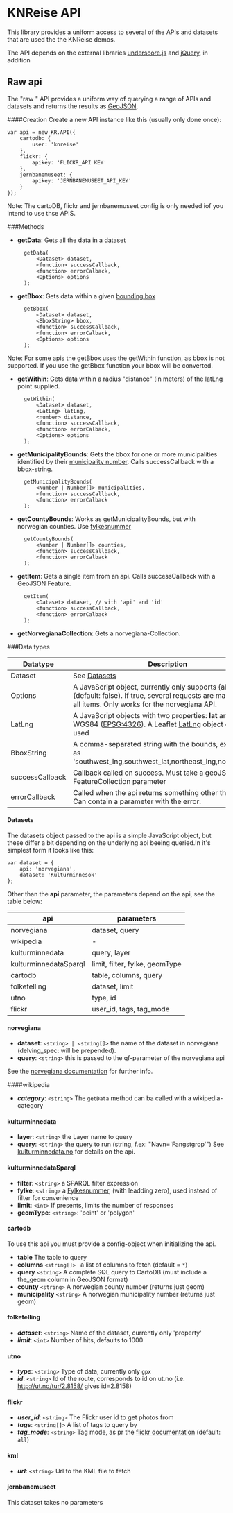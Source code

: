 KNReise API
===================


This library provides a uniform access to several of the APIs and datasets that are used the the KNReise demos.

The API depends on the external libraries [underscore.js][underscore] and [jQuery][jquery], in addition 

[underscore]: http://underscorejs.org
[jquery]: https://jquery.com

Raw api
----------
The "raw " API provides a uniform way of querying a range of APIs and datasets and returns the results as [GeoJSON][geojson]. 

[geojson]: http://geojson.org

####Creation
Create a new API instance like this (usually only done once):

    var api = new KR.API({
        cartodb: {
            user: 'knreise'
        },
        flickr: {
            apikey: 'FLICKR_API KEY'
        },
        jernbanemuseet: {
            apikey: 'JERNBANEMUSEET_API_KEY'
        }
    });

Note: The cartoDB, flickr and jernbanemuseet config is only needed iof you intend to use thse
APIS.


###Methods

* **getData**: Gets all the data in a dataset

        getData(
            <Dataset> dataset,
            <function> successCallback,
            <function> errorCalback,
            <Options> options
        );
        
* **getBbox**: Gets data within a given [bounding box][bbox]
        
        getBbox(
            <Dataset> dataset,
            <BboxString> bbox,
            <function> successCallback,
            <function> errorCalback,
            <Options> options
        );
Note: For some apis the getBbox uses the getWithin function, as bbox is not supported. If you use the getBbox function your bbox will be converted. 
        

* **getWithin**:  Gets data within a radius "distance" (in meters) of the latLng point supplied.
        
        getWithin(
            <Dataset> dataset,
            <LatLng> latLng,
            <number> distance,
            <function> successCallback,
            <function> errorCalback,
            <Options> options
        );
        
* **getMunicipalityBounds**: Gets the bbox for one or more municipalities identified by their [municipality number][kommunenummer]. Calls successCallback with a bbox-string.

        getMunicipalityBounds(
            <Number | Number[]> municipalities,
            <function> successCallback,
            <function> errorCalback
        );

* **getCountyBounds**: Works as getMunicipalityBounds, but with norwegian counties. Use [fylkesnummer][fylkesnummer]

        getCountyBounds(
            <Number | Number[]> counties,
            <function> successCallback,
            <function> errorCalback
        );
      
* **getItem**: Gets a single item from an api. Calls successCallback with a GeoJSON Feature.
    
        getItem(
            <Dataset> dataset, // with 'api' and 'id'
            <function> successCallback,
            <function> errorCalback
        );

* **getNorvegianaCollection**: Gets a norvegiana-Collection.

###Data types

| Datatype   | Description                                                                                     |
|------------|-------------------------------------------------------------------------------------------------|
| Dataset    | See [Datasets](#datasets)                                                                       |
| Options    | A JavaScript object, currently only supports {allPages: <bool>} (default: false). If true, several requests are made to get all items. Only works for the norvegiana API.|
| LatLng     | A JavaScript objects with two properties: __lat__ and __lng__ in WGS84 ([EPSG:4326][4326]). A Leaflet [LatLng][leaflet-latlng] object can be used|
| BboxString | A comma-separated string with the bounds, expressed as 'southwest_lng,southwest_lat,northeast_lng,northeast_lat'           |
| successCallback| Callback called on success. Must take a geoJSon FeatureCollection parameter |
| errorCallback  | Called when the api returns something other than ``200 OK``. Can contain a parameter with the error.

#### <a name="datasets">Datasets</a>
The datasets object passed to the api is a simple JavaScript object, but these differ a bit depending on the underlying api beeing queried.In it's simplest form it looks like this:

    var dataset = {
        api: 'norvegiana',
        dataset: 'Kulturminnesok'
    };

Other than the __api__ parameter, the parameters depend on the api, see the table below:


| api                   | parameters                      |
|-----------------------|---------------------------------|
| norvegiana            | dataset, query                  |
| wikipedia             | -                               |
| kulturminnedata       | query, layer                    |
| kulturminnedataSparql | limit, filter, fylke, geomType  |
| cartodb               | table, columns, query           |
| folketelling          | dataset, limit                  |
| utno                  | type, id                        |
| flickr                | user_id, tags, tag_mode         |



#### norvegiana
* **dataset**: ``<string> | <string[]>`` the name of the dataset in norvegiana (delving_spec: will be prepended). 
* **query**:  ``<string>`` this is passed to the qf-parameter of the norvegiana api

See the [norvegiana documentation][norvegiana-doc] for further info.


####wikipedia
* ***category***: ``<string>`` The ``getData`` method can ba called with a wikipedia-category


#### kulturminnedata
* **layer**:  ``<string>`` the Layer name to query
*  **query**:  ``<string>`` the query to run (string, f.ex: "Navn='Fangstgrop'")
See [kulturminnedata.no][kulturminedata] for details on the api.


#### kulturminnedataSparql
* **filter**: ``<string>`` a SPARQL filter expression
* **fylke**: ``<string>`` a [Fylkesnummer][fylkesnummer], (with leadding zero), used instead of filter for convenience
* **limit**: ``<int>`` If presents, limits the number of responses
* **geomType**: ``<string>``: 'point' or 'polygon'


#### cartodb
To use this api you must provide a config-object when initializing the api.
* **table** The table to query
* **columns** ``<string[]> `` a list of columns to fetch (default = ``*``)
* **query** ``<string>`` A complete SQL query to CartoDB (must include a the_geom column in GeoJSON format)
* **county** ``<string>`` A norwegian county number (returns just geom)
* **municipality** ``<string>`` A norwegian municipality number (returns just geom)

#### folketelling
* ***dataset***: ``<string>`` Name of the dataset, currently only 'property'
* ***limit***: ``<int>`` Number of hits, defaults to 1000

#### utno
* ***type***: ``<string>`` Type of data, currently only ``gpx``
* ***id***: ``<string>`` Id of the route, corresponds to id on ut.no (i.e. http://ut.no/tur/2.8158/ gives id=2.8158)

#### flickr
* ***user_id***: ``<string>`` The Flickr user id to get photos from
* ***tags***: ``<string[]>`` A list of tags to query by
* ***tag_mode***: ``<string>`` Tag mode, as pr the [flickr documentation][flickrdoc] (default: ``all``)


#### kml
* ***url***: ``<string>`` Url to the KML file to fetch

#### jernbanemuseet
This dataset takes no parameters


[bbox]: http://en.wikipedia.org/wiki/Minimum_bounding_box
[4326]: http://epsg.io/4326
[leaflet-latlng]: http://leafletjs.com/reference.html#latlng
[norvegiana-doc]: https://norvegianablog.wordpress.com/api-eksempler/
[kulturminedata]: http://www.kulturminnedata.no/api.html 
[kommunenummer]: http://no.wikipedia.org/wiki/Kommunenummer
[fylkesnummer]: http://no.wikipedia.org/wiki/Fylkesnummer
[flickrdoc]: https://www.flickr.com/services/api/flickr.photos.search.html
